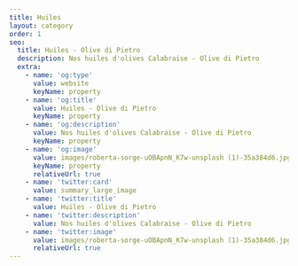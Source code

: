 ```yaml
---
title: Huiles
layout: category
order: 1
seo:
  title: Huiles - Olive di Pietro
  description: Nos huiles d'olives Calabraise - Olive di Pietro
  extra:
    - name: 'og:type'
      value: website
      keyName: property
    - name: 'og:title'
      value: Huiles - Olive di Pietro
      keyName: property
    - name: 'og:description'
      value: Nos huiles d'olives Calabraise - Olive di Pietro
      keyName: property
    - name: 'og:image'
      value: images/roberta-sorge-uOBApnN_K7w-unsplash (1)-35a384d6.jpg
      keyName: property
      relativeUrl: true
    - name: 'twitter:card'
      value: summary_large_image
    - name: 'twitter:title'
      value: Huiles - Olive di Pietro
    - name: 'twitter:description'
      value: Nos huiles d'olives Calabraise - Olive di Pietro
    - name: 'twitter:image'
      value: images/roberta-sorge-uOBApnN_K7w-unsplash (1)-35a384d6.jpg
      relativeUrl: true
---
```

